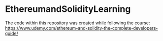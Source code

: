 # EthereumandSolidityLearning
The code within this repository was created while following the course: https://www.udemy.com/ethereum-and-solidity-the-complete-developers-guide/

